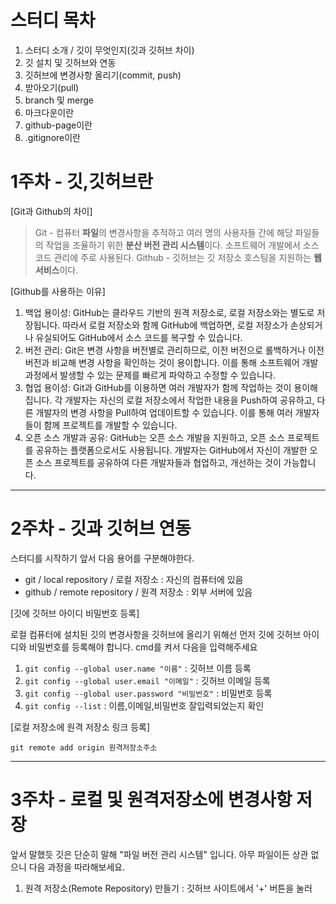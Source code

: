 # 스터디 목차

1. 스터디 소개 / 깃이 무엇인지(깃과 깃허브 차이)
1. 깃 설치 및 깃허브와 연동
1. 깃허브에 변경사항 올리기(commit, push)
1. 받아오기(pull)
1. branch 및 merge
1. 마크다운이란
1. github-page이란
1. .gitignore이란

# 1주차 - 깃,깃허브란

[Git과 Github의 차이]
> Git - 컴퓨터 **파일**의 변경사항을 추적하고 여러 명의 사용자들 간에 해당 파일들의 작업을 조율하기 위한 **분산 버전 관리 시스템**이다. 소프트웨어 개발에서 소스 코드 관리에 주로 사용된다. 
> Github - 깃허브는 깃 저장소 호스팅을 지원하는 **웹 서비스**이다.

[Github를 사용하는 이유]
1. 백업 용이성: GitHub는 클라우드 기반의 원격 저장소로, 로컬 저장소와는 별도로 저장됩니다. 따라서 로컬 저장소와 함께 GitHub에 백업하면, 로컬 저장소가 손상되거나 유실되어도 GitHub에서 소스 코드를 복구할 수 있습니다.
2. 버전 관리: Git은 변경 사항을 버전별로 관리하므로, 이전 버전으로 롤백하거나 이전 버전과 비교해 변경 사항을 확인하는 것이 용이합니다. 이를 통해 소프트웨어 개발 과정에서 발생할 수 있는 문제를 빠르게 파악하고 수정할 수 있습니다.
3. 협업 용이성: Git과 GitHub를 이용하면 여러 개발자가 함께 작업하는 것이 용이해집니다. 각 개발자는 자신의 로컬 저장소에서 작업한 내용을 Push하여 공유하고, 다른 개발자의 변경 사항을 Pull하여 업데이트할 수 있습니다. 이를 통해 여러 개발자들이 함께 프로젝트를 개발할 수 있습니다.
4. 오픈 소스 개발과 공유: GitHub는 오픈 소스 개발을 지원하고, 오픈 소스 프로젝트를 공유하는 플랫폼으로서도 사용됩니다. 개발자는 GitHub에서 자신이 개발한 오픈 소스 프로젝트를 공유하여 다른 개발자들과 협업하고, 개선하는 것이 가능합니다.

---

# 2주차 - 깃과 깃허브 연동

스터디를 시작하기 앞서 다음 용어를 구분해야한다.
* git / local repository / 로컬 저장소 : 자신의 컴퓨터에 있음
* github / remote repository / 원격 저장소 : 외부 서버에 있음

[깃에 깃허브 아이디 비밀번호 등록]

로컬 컴퓨터에 설치된 깃의 변경사항을 깃허브에 올리기 위해선 먼저 깃에 깃허브 아이디와 비밀번호를 등록해야 합니다. cmd를 켜서 다음을 입력해주세요

1. `git config --global user.name "이름"` : 깃허브 이름 등록
1. `git config --global user.email "이메일"` : 깃허브 이메일 등록
1. `git config --global user.password "비밀번호"` : 비밀번호 등록
1. `git config --list` : 이름,이메일,비밀번호 잘입력되었는지 확인

[로컬 저장소에 원격 저장소 링크 등록]

`git remote add origin 원격저장소주소`

---

# 3주차 - 로컬 및 원격저장소에 변경사항 저장

앞서 말했듯 깃은 단순히 말해 "파일 버전 관리 시스템" 입니다. 아무 파일이든 상관 없으니 다음 과정을 따라해보세요.

1. 원격 저장소(Remote Repository) 만들기 : 깃허브 사이트에서 '+' 버튼을 눌러